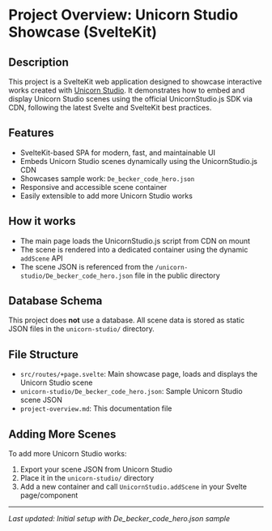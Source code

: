 # Project Overview: Unicorn Studio Showcase (SvelteKit)

## Description
This project is a SvelteKit web application designed to showcase interactive works created with [Unicorn Studio](https://github.com/hiunicornstudio/unicornstudio.js/tree/v1.4.20). It demonstrates how to embed and display Unicorn Studio scenes using the official UnicornStudio.js SDK via CDN, following the latest Svelte and SvelteKit best practices.

## Features
- SvelteKit-based SPA for modern, fast, and maintainable UI
- Embeds Unicorn Studio scenes dynamically using the UnicornStudio.js CDN
- Showcases sample work: `De_becker_code_hero.json`
- Responsive and accessible scene container
- Easily extensible to add more Unicorn Studio works

## How it works
- The main page loads the UnicornStudio.js script from CDN on mount
- The scene is rendered into a dedicated container using the dynamic `addScene` API
- The scene JSON is referenced from the `/unicorn-studio/De_becker_code_hero.json` file in the public directory

## Database Schema
This project does **not** use a database. All scene data is stored as static JSON files in the `unicorn-studio/` directory.

## File Structure
- `src/routes/+page.svelte`: Main showcase page, loads and displays the Unicorn Studio scene
- `unicorn-studio/De_becker_code_hero.json`: Sample Unicorn Studio scene JSON
- `project-overview.md`: This documentation file

## Adding More Scenes
To add more Unicorn Studio works:
1. Export your scene JSON from Unicorn Studio
2. Place it in the `unicorn-studio/` directory
3. Add a new container and call `UnicornStudio.addScene` in your Svelte page/component

---
_Last updated: Initial setup with De_becker_code_hero.json sample_
